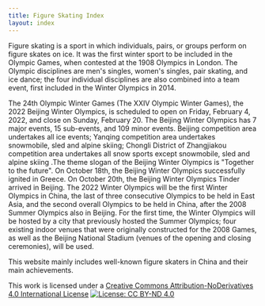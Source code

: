 ```yaml
---
title: Figure Skating Index
layout: index
---
```


Figure skating is a sport in which individuals, pairs, or groups perform on figure skates on ice. It was the first winter sport to be included in the Olympic Games, when contested at the 1908 Olympics in London. The Olympic disciplines are men's singles, women's singles, pair skating, and ice dance; the four individual disciplines are also combined into a team event, first included in the Winter Olympics in 2014.

The 24th Olympic Winter Games (The XXIV Olympic Winter Games), the 2022 Beijing Winter Olympics, is scheduled to open on Friday, February 4, 2022, and close on Sunday, February 20. The Beijing Winter Olympics has 7 major events, 15 sub-events, and 109 minor events. Beijing competition area undertakes all ice events; Yanqing competition area undertakes snowmobile, sled and alpine skiing; Chongli District of Zhangjiakou competition area undertakes all snow sports except snowmobile, sled and alpine skiing .The theme slogan of the Beijing Winter Olympics is "Together to the future". On October 18th, the Beijing Winter Olympics successfully ignited in Greece. On October 20th, the Beijing Winter Olympics Tinder arrived in Beijing.
The 2022 Winter Olympics will be the first Winter Olympics in China, the last of three consecutive Olympics to be held in East Asia, and the second overall Olympics to be held in China, after the 2008 Summer Olympics also in Beijing. For the first time, the Winter Olympics will be hosted by a city that previously hosted the Summer Olympics; four existing indoor venues that were originally constructed for the 2008 Games, as well as the Beijing National Stadium (venues of the opening and closing ceremonies), will be used. 


This website mainly includes well-known figure skaters in China and their main achievements.

This work is licensed under a
[Creative Commons Attribution-NoDerivatives 4.0 International License](https://creativecommons.org/licenses/by-nd/4.0/)
[![License: CC BY-ND 4.0](https://img.shields.io/badge/License-CC_BY--ND_4.0-lightgrey.svg)](https://creativecommons.org/licenses/by-nd/4.0/)



